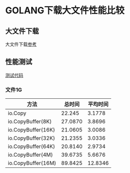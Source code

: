 # GOLANG下载大文件性能比较
## 大文件下载
大文件下载[参考](https://stackoverflow.com/questions/11692860/how-can-i-efficiently-download-a-large-file-using-go)
## 性能测试
[测试代码](https://github.com/zdq0394/try-in-go/tree/master/bigfiledown)
### 文件1G
| 方法 | 总时间 | 平均时间 |
| -----| ----- | ------ |
| io.Copy | 22.245 | 3.1778 |
| io.CopyBuffer(8K) | 27.0870 | 3.8696 |
| io.CopyBuffer(16K) | 21.0605 | 3.0086 |
| io.CopyBuffer(32K) | 21.2355 | 3.0336 |
| io.CopyBuffer(64K) | 20.8140 | 2.9734 |
| io.CopyBuffer(4M) | 39.6735 | 5.6676 |
| io.CopyBuffer(16M) | 89.8425 | 12.8346 |